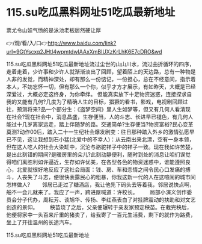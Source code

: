 # 115.su吃瓜黑料网址51吃瓜最新地址
票尤令山娃气愤的是泳池老板居然硬让厚

👉/观/看/入/口👉http://www.baidu.com/link?url=9GtYscxq2JHtl4wpmtdwIAAxXmBlUXzKrLhK6E7cDRO&wd

115.su吃瓜黑料网址51吃瓜最新地址流过尘世的山山川水，流过曲折循环的四序，走着走着，少许事和少许人就渐渐淡出了回顾，望着陌上的天边路，总有一种物是人非的发觉，而精神深处，却有那么一份惦记，一份担心，总在不经意间，指示着本人，不妨忘怀一切，但有那么一个你，似乎才方才展示，有如昨天，大概是已经深爱过，大概必定这终身，为你牵绊。
但能真实放下十足物资迷惑，连接探求自我的又能有几何?几度为了精确人生的目标，猖獗的看书，影戏，电视剧回顾过往，预测将来?品一个部分生：《盗梦空间》里人生如梦等，但又有几何人看清现在社会?现在社会中，消息昌盛，生存便当，人的斗志、长进早已褪色，有几何人能过十几岁离家远走，踏上伴随梦的路。交通简单?生存便当?物资富裕?民心变革莫测?动作00后，踏入二十一生纪社会爆发剧变：往日那种踏入外乡的激情弘愿早已不见，这让我想到石小猛(北爱中的不幸人)：从云南出来北漂，空有一身本领，但在这人吃人的社会大染缸中，沉沦与骆驼祥子中的祥子一致。现在我如许苦楚，是出此刻错的期间?是暖房里的朵儿?此刻动静便利，随时到处的消息让咱们误觉得咱们离胜利如许逼近，生存如许优美，在各型各色的物资迷惑中，谁能遵照良心，北爱就很好地反应了这社会局面：钱、房、车和恋情之间令民心口发痛的搏斗，人丧失了斗志，便很快表露民心的粗暴，你我这新一代的人在这喧闹的城市间怎样做人?
	　　邻居已走过了糖酒店，我让他先下码头去等着我，邻居说快点啊，船不一会儿就来了。我应了一声，跨进屋喊道：许校长。
　　局部小演义创作委员会分子代办，周耘芳、谈旭华、传扬、李红燕表白了对挂牌震动的扶助和对文艺创造的景仰。
　　秧苗烧了之后，父亲便辗转于亲友家预定秧苗。在栽完秧后，他便将家中一头百来斤重的猪卖了，给我寄了一百元生活费，剩下的就作为路费，坐上了开往温州的长途汽车。

115.su吃瓜黑料网址51吃瓜最新地址
